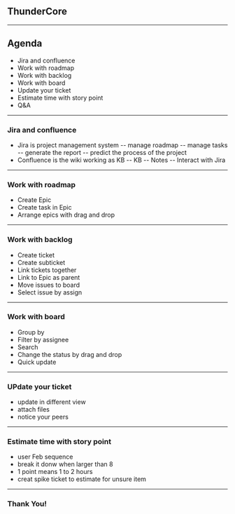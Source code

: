 ## ThunderCore

---
## Agenda
- Jira and confluence
- Work with roadmap
- Work with backlog
- Work with board
- Update your ticket
- Estimate time with story point
- Q&A

---
### Jira and confluence
- Jira is project management system
-- manage roadmap 
-- manage tasks
-- generate the report 
-- predict the process of the project
- Confluence is the wiki working as KB
-- KB
-- Notes
-- Interact with Jira

---
### Work with roadmap
- Create Epic
- Create task in Epic
- Arrange epics with drag and drop

---
### Work with backlog
- Create ticket
- Create subticket
- Link tickets together
- Link to Epic as parent
- Move issues to board
- Select issue by assign

---
### Work with board
- Group by
- Filter by assignee
- Search
- Change the status by drag and drop
- Quick update

---
### UPdate your ticket
- update in different view
- attach files
- notice your peers

---
### Estimate time with story point
- user Feb sequence
- break it donw when larger than 8
- 1 point means 1 to 2 hours
- creat spike ticket to estimate for unsure item

---
### Thank You!
